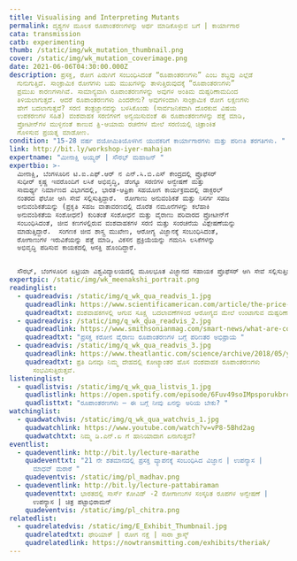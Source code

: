 ```yaml
---
title: Visualising and Interpreting Mutants
permalink: ದೃಶ್ಯಗಳ ಮೂಲಕ ರೂಪಾಂತರಣಗಳನ್ನು ಅರ್ಥ ಮಾಡಿಕೊಳ್ಳುವ ಬಗೆ | ಕಾರ್ಯಾಗಾರ
cata: transmission
catb: experimenting
thumb: /static/img/wk_mutation_thumbnail.png
cover: /static/img/wk_mutation_coverimage.png
date: 2021-06-06T04:30:00.000Z
description: ಪ್ರಸಕ್ತ, ರೋಗ ಪಿಡುಗಿಗೆ ಸಂಬಂಧಿಸಿದಂತೆ “ರೂಪಾಂತರಣಗಳು” ಎಂಬ ಶಬ್ದವು ಎಲ್ಲೆಡೆ
  ಗುನುಗುತ್ತಿದೆ. ಸಾಂಕ್ರಾಮಿಕ ರೋಗಗಳು ಬಹು ಮುಖಗಳನ್ನು ತಾಳುತ್ತಿರುವುದಕ್ಕೆ “ರೂಪಾಂತರಣಗಳು”
  ಪ್ರಮುಖ ಕಾರಣಗಳಾಗಿವೆ. ಸಾಮಾನ್ಯವಾಗಿ ರೂಪಾಂತರಣಗಳನ್ನು ಅವುಗಳ ಅಂತಿಮ ದುಷ್ಪರಿಣಾಮದಿಂದ
  ತಿಳಿಯಲಾಗುತ್ತದೆ. ಆದರೆ ರೂಪಾಂತರಣಗಳು ಎಂದರೇನು? ಅವುಗಳಿಂದಾಗಿ ಸಾಂಕ್ರಾಮಿಕ ರೋಗ ಲಕ್ಷಣಗಳು
  ಹೇಗೆ ಬದಲಾಗುತ್ತವೆ? ಸರಣಿ ತಂತ್ರಜ್ಞಾನವನ್ನು ಬಳಸಿಕೊಂಡು (ಸಾರ್ವಜನಿಕವಾಗಿ ದೊರಕುವ ವಿಷಯ
  ಉಪಕರಣಗಳ ಸಹಿತ) ವಂಶವಾಹಕ ಸರಣಿಗಳಿಗೆ ಅನ್ವಯಿಸುವಂತೆ ಈ ರೂಪಾಂತರಣಗಳನ್ನು ಪತ್ತೆ ಮಾಡಿ,
  ಪ್ರೋಟೀನ್‌ಗಳ ಮುಳ್ಳಿನಂತೆ ಕಾಣುವ ತ್ರಿ-ಆಯಾಮ ರಚನೆಗಳ ಮೇಲೆ ಸರಣಿಯಲ್ಲಿ ಚಿತ್ರಾಂಕಿತ
  ಗೊಳಿಸುವ ಪ್ರಯತ್ನ ಮಾಡೋಣ.
condition: "15-28 ವರ್ಷ ವಯೋಮಿತಿಯೊಳಗಿನ ಯುವಕರಿಗೆ ಕಾರ್ಯಾಗಾರಗಳು ಮತ್ತು ಪರಿಣತಿ ತರಗತಿಗಳು. "
link: http://bit.ly/workshop-iyer-mahajan
expertname: "ಮೀನಾಕ್ಷಿ ಅಯ್ಯರ್‌ | ಸೌರಭ್‌ ಮಹಾಜನ್‌ "
expertbio: >-
  ಮೀನಾಕ್ಷಿ, ಬೆಂಗಳೂರಿನ ಟಿ.ಐ.ಎಫ್.ಆರ್‌ ನ ಎನ್.ಸಿ.ಬಿ.ಎಸ್‌ ಕೇಂದ್ರದಲ್ಲಿ ಪ್ರೊಫೆಸರ್‌ 
  ಸುಧೀರ್‌ ಕೃಷ್ಣ ಇವರೊಂದಿಗೆ ಲಸಿಕೆ ಅಭಿವೃದ್ಧಿ, ಡೆಂಗ್ಯೂ ಸರಣಿಗಳ ಅನ್ವೇಷಣೆ ಮತ್ತು
  ಸಾಮರ್ಥ್ಯ ನಿರ್ಮಾಣದ ವಿಭಾಗದಲ್ಲಿ, ಭಾರತ-ಆಫ್ರಿಕಾ ಸಹಯೋಗ ಕಾರ್ಯಕ್ರಮದಲ್ಲಿ ಡಾಕ್ಟರಲ್‌
  ನಂತರದ ಫೆಲೋ ಆಗಿ ಸೇವೆ ಸಲ್ಲಿಸುತ್ತಿದ್ದಾರೆ.  ರೋಗಾಣು ಅನುವಂಶಿಕತೆ ಮತ್ತು ನಿಸರ್ಗ ಸಹಜ
  ಅನುವಂಶಿಕತೆಯನ್ನು (ಪ್ರಕೃತಿ ಸಹಜ ವಾತಾವರಣದಲ್ಲಿ ದೊರೆತ ನಮೂನೆಗಳನ್ನು ಕಲೆಹಾಕಿ
  ಅನುವಂಶಿಕತೆಯ ಸಂಶೋಧನೆ) ಕುರಿತಂತೆ ಸಂಶೋಧನೆ ಮತ್ತು ವೈರಾಣು ಪರಿವಾರದ ಪ್ರೋಟೀನ್‌ಗೆ
  ಸಂಬಂಧಿಸಿದಂತೆ, ಜೀವ ಕಣಗಳಲ್ಲಿರುವ ವಂಶವಾಹಕಗಳ ಸರಣಿ ಮತ್ತು ಸಂರಚನೆಯ ವಿಶ್ಲೇಷಣೆಯನ್ನು
  ಮಾಡುತ್ತಿದ್ದಾರೆ.  ಸಂಗಣಕ ಜೀವ ಶಾಸ್ತ್ರ ಮುಖೇಣ, ಆರೋಗ್ಯ ವಿಜ್ಞಾನಕ್ಕೆ ಸಂಬಂಧಿಸಿದಂತೆ,
  ರೋಗಾಣುಗಳ ಇರುವಿಕೆಯನ್ನು ಪತ್ತೆ ಮಾಡಿ, ವಿಕಸನ ಪ್ರಕ್ರಿಯೆಯನ್ನು ಗಮನಿಸಿ ಲಸಿಕೆಗಳನ್ನು
  ಅಭಿವೃದ್ಧಿ ಪಡಿಸುವ ಕಾಯಕದಲ್ಲಿ ಆಸಕ್ತಿ ಹೊಂದಿದ್ದಾರೆ.


  ಸೌರಭ್,‌ ಬೆಂಗಳೂರಿನ ಏಟ್ರಿಯಾ ವಿಶ್ವವಿದ್ಯಾಲಯದಲ್ಲಿ ಮೂಲಭೂತ ವಿಜ್ಞಾನದ ಸಹಾಯಕ ಪ್ರೊಫೆಸರ್ ಆಗಿ ಸೇವೆ ಸಲ್ಲಿಸುತ್ತಿದ್ದಾರೆ.  ಇವರು ವಿಕಸನ ಜೀವ ಶಾಸ್ತ್ರಜ್ಞರು, ವಂಶವಾಹಕಗಳು ಮತ್ತು ಪ್ರೋಟೀನ್‌ ಸರಣಿಯ ಸಂಗಣಕ ವಿಶ್ಲೇಷಣೆಯನ್ನು ಬಳಸಿಕೊಂಡು ಜೀವಶಾಸ್ತ್ರಕ್ಕೆ ಸಂಬಂಧಿಸಿದ ಪೂರ್ವಾಪರದ ಅಧ್ಯಯನದಲ್ಲಿ ತೊಡಗಿದ್ದಾರೆ.  ಸಂವಾದ ಪರ ಉಪಕರಣಗಳನ್ನು ಬಳಸಿಕೊಂಡು ಸ್ನಾತಕ ತರಗತಿಗಳಲ್ಲಿ ಬೋಧಿಸುತ್ತಾರೆ ಹಾಗೂ ವಿದ್ಯಾರ್ಥಿಗಳನ್ನು ಸಂಶೋಧನೆಯಲ್ಲಿ ತೊಡಗಿಸುವಂತೆ ಪ್ರೇರೇಪಿಸುತ್ತಾರೆ.
expertpic: /static/img/wk_meenakshi_portrait.png
readinglist:
  - quadreadvis: /static/img/q_wk_qua_readvis_1.jpg
    quadreadlink: https://www.scientificamerican.com/article/the-price-of-silent-mutations/
    quadreadtxt: ವಂಶವಾಹಕಗಳಲ್ಲಿ ಆಗುವ ಸೂಕ್ಷ್ಮ ಬದಲಾವಣೆಗಳಿಂದ ಆರೋಗ್ಯದ ಮೇಲೆ ಉಂಟಾಗುವ ದುಷ್ಪರಿಣಾಮಗಳು
  - quadreadvis: /static/img/q_wk_qua_readvis_2.jpg
    quadreadlink: https://www.smithsonianmag.com/smart-news/what-are-coronavirus-variants-180976827/
    quadreadtxt: "ಪ್ರಸಕ್ತ ಕರೋನ ವೈರಾಣು ರೂಪಾಂತರಣಗಳ ಬಗ್ಗೆ ಪರಿಣತರ ಅಭಿಪ್ರಾಯ "
  - quadreadvis: /static/img/q_wk_qua_readvis_3.jpg
    quadreadlink: https://www.theatlantic.com/science/archive/2018/05/your-body-acquires-trillions-of-new-mutations-every-day/559472/
    quadreadtxt: ಪ್ರತಿ ದಿನವೂ ನಿಮ್ಮ ದೇಹದಲ್ಲಿ ಕೋಟ್ಯಾಂತರ ಹೊಸ ವಂಶವಾಹಕ ರೂಪಾಂತರಣಗಳು
      ಸಂಭವಿಸುತ್ತಿರುತ್ತವೆ.
listeninglist:
  - quadlistvis: /static/img/q_wk_qua_listvis_1.jpg
    quadlistlink: https://open.spotify.com/episode/6Fuv49soIMpsporukbrcil
    quadlisttxt: "ರೂಪಾಂತರಣಗಳು – ಈ ಬಗ್ಗೆ ನೀವು ಏನನ್ನು ಅರಿಯ ಬೇಕು? "
watchinglist:
  - quadwatchvis: /static/img/q_wk_qua_watchvis_1.jpg
    quadwatchlink: https://www.youtube.com/watch?v=vP8-5Bhd2ag
    quadwatchtxt: ನಿಮ್ಮ ಡಿ.ಎನ್.ಏ ಗೆ ಹಾನಿಯಾದಾಗ ಏನಾಗುತ್ತದೆ?
eventlist:
  - quadeventlink: http://bit.ly/lecture-marathe
    quadeventtxt: "21 ನೇ ಶತಮಾನದಲ್ಲಿ ಪ್ರಸಕ್ತ ವ್ಯಾಪನಕ್ಕೆ ಸಂಬಂಧಿಸಿದ ವಿಜ್ಞಾನ | ಉಪನ್ಯಾಸ |
      ಮಾಧವ್ ಮರಾಠೆ "
    quadeventvis: /static/img/pl_madhav.png
  - quadeventlink: http://bit.ly/lecture-pattabiraman
    quadeventtxt: ಭಾರತದಲ್ಲಿ ಸಾರ್ಸ್‌ ಕೋವಿಡ್‌ -2 ರೋಗಾಣುಗಳ ಸಂಸ್ಕರಿತ ರೂಪಗಳ ಅನ್ವೇಷಣೆ |
      ಉಪನ್ಯಾಸ | ಚಿತ್ರ ಪಟ್ಟಾಭಿರಾಮನ್‌
    quadeventvis: /static/img/pl_chitra.png
relatedlist:
  - quadrelatedvis: /static/img/E_Exhibit_Thumbnail.jpg
    quadrelatedtxt: ಥೇರಿಯಾಕ್‌ | ರೋಗ ನಕ್ಷೆ | ಸಾರಾ ಕ್ರಾಸ್ಕ್
    quadrelatedlink: https://nowtransmitting.com/exhibits/theriak/
---
```

